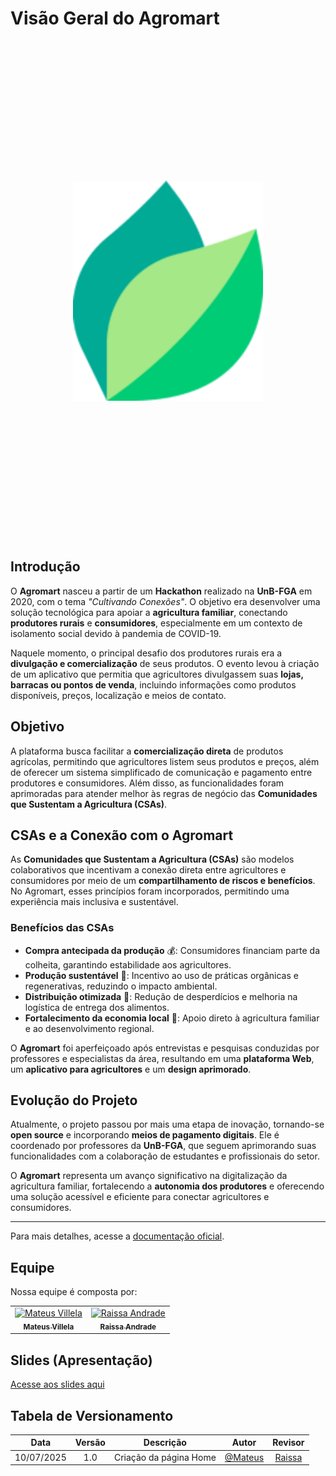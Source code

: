 # Visão Geral do Agromart

<div style="display: flex; justify-content: center; align-items: center; height: 20vh;">
    <img src="assets/imgs/logo.svg" alt="Logo">
</div>


## Introdução

O **Agromart** nasceu a partir de um **Hackathon** realizado na **UnB-FGA** em 2020, com o tema _"Cultivando Conexões"_. O objetivo era desenvolver uma solução tecnológica para apoiar a **agricultura familiar**, conectando **produtores rurais** e **consumidores**, especialmente em um contexto de isolamento social devido à pandemia de COVID-19.

Naquele momento, o principal desafio dos produtores rurais era a **divulgação e comercialização** de seus produtos. O evento levou à criação de um aplicativo que permitia que agricultores divulgassem suas **lojas, barracas ou pontos de venda**, incluindo informações como produtos disponíveis, preços, localização e meios de contato.

## Objetivo

A plataforma busca facilitar a **comercialização direta** de produtos agrícolas, permitindo que agricultores listem seus produtos e preços, além de oferecer um sistema simplificado de comunicação e pagamento entre produtores e consumidores. Além disso, as funcionalidades foram aprimoradas para atender melhor às regras de negócio das **Comunidades que Sustentam a Agricultura (CSAs)**.

## CSAs e a Conexão com o Agromart

As **Comunidades que Sustentam a Agricultura (CSAs)** são modelos colaborativos que incentivam a conexão direta entre agricultores e consumidores por meio de um **compartilhamento de riscos e benefícios**. No Agromart, esses princípios foram incorporados, permitindo uma experiência mais inclusiva e sustentável.

### Benefícios das CSAs
- **Compra antecipada da produção** 💰: Consumidores financiam parte da colheita, garantindo estabilidade aos agricultores.
- **Produção sustentável** 🌱: Incentivo ao uso de práticas orgânicas e regenerativas, reduzindo o impacto ambiental.
- **Distribuição otimizada** 🚜: Redução de desperdícios e melhoria na logística de entrega dos alimentos.
- **Fortalecimento da economia local** 🤝: Apoio direto à agricultura familiar e ao desenvolvimento regional.

O **Agromart** foi aperfeiçoado após entrevistas e pesquisas conduzidas por professores e especialistas da área, resultando em uma **plataforma Web**, um **aplicativo para agricultores** e um **design aprimorado**.

## Evolução do Projeto

Atualmente, o projeto passou por mais uma etapa de inovação, tornando-se **open source** e incorporando **meios de pagamento digitais**. Ele é coordenado por professores da **UnB-FGA**, que seguem aprimorando suas funcionalidades com a colaboração de estudantes e profissionais do setor.

O **Agromart** representa um avanço significativo na digitalização da agricultura familiar, fortalecendo a **autonomia dos produtores** e oferecendo uma solução acessível e eficiente para conectar agricultores e consumidores.

---
Para mais detalhes, acesse a [documentação oficial](https://agromart.github.io/docs/docs/intro).

##  Equipe

Nossa equipe é composta por:
<table>
  <tr>
    <td align="center">
      <a href="https://github.com/MVConsorte">
        <img src="https://github.com/MVConsorte.png" width="100px;" alt="Mateus Villela"/><br />
        <sub><b>Mateus Villela</b></sub>
      </a>
    </td>
    <td align="center">
      <a href="https://github.com/RaissaAndradeS">
        <img src="https://github.com/RaissaAndradeS.png" width="100px;" alt="Raissa Andrade"/><br />
        <sub><b>Raissa Andrade</b></sub>
      </a>
    </td>
  </tr>
</table>

## Slides (Apresentação)
[Acesse aos slides aqui](https://www.canva.com/design/DAGtFZ5hLEw/h6MD9__M3Nf7TJNwyWhSHw/edit?utm_content=DAGtFZ5hLEw&utm_campaign=designshare&utm_medium=link2&utm_source=sharebutton)

## Tabela de Versionamento

| Data       | Versão | Descrição                                 | Autor             |Revisor           | 
| :--------: | :----: | :----------:                              | :---------------:| :---------------: |
| 10/07/2025  |  1.0   | Criação da página Home     | [@Mateus](https://github.com/MVConsorte)| [Raissa](https://github.com/RaissaAndradeS) |